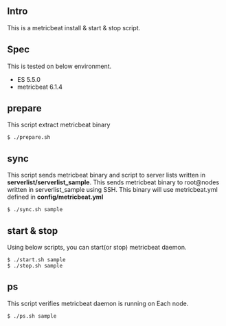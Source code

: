 ## Intro

This is a metricbeat install & start & stop script.

## Spec

This is tested on below environment.

- ES 5.5.0
- metricbeat 6.1.4

## prepare

This script extract metricbeat binary

    $ ./prepare.sh

## sync

This script sends metricbeat binary and script to server lists written in **serverlist/serverlist_sample**. This sends metricbeat binary to root@nodes written in serverlist_sample using SSH. This binary will use metricbeat.yml defined in **config/metricbeat.yml**

    $ ./sync.sh sample

## start & stop

Using below scripts, you can start(or stop) metricbeat daemon.

    $ ./start.sh sample
    $ ./stop.sh sample

## ps

This script verifies metricbeat daemon is running on Each node.

    $ ./ps.sh sample
